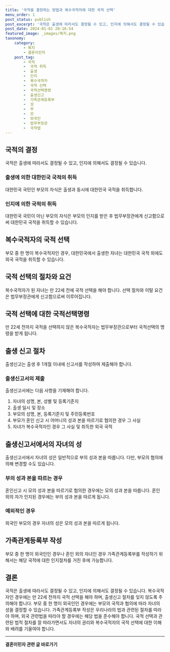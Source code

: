 ```yaml
---
title: '국적을 결정하는 방법과 복수국적자에 대한 국적 선택'
menu_order: 1
post_status: publish
post_excerpt: '국적은 출생에 따라서도 결정될 수 있고, 인지에 의해서도 결정될 수 있습니다.'
post_date: 2024-01-01 20:16:54
featured_image: _images/복지.png
taxonomy:
    category:
        - 복지
        - 결혼이민자
    post_tag:
        - 국적
        -  국적 취득
        -  출생
        -  인지
        -  복수국적자
        -  국적 선택
        -  국적선택명령
        -  출생신고
        -  가족관계등록부
        -  성
        -  부
        -  모
        -  외국인
        -  법무부장관
        -  국적법
---
```



## 국적의 결정

국적은 출생에 따라서도 결정될 수 있고, 인지에 의해서도 결정될 수 있습니다.

### 출생에 의한 대한민국 국적의 취득

대한민국 국민인 부모의 자식은 출생과 동시에 대한민국 국적을 취득합니다.

### 인지에 의한 국적의 취득

대한민국 국민이 아닌 부모의 자식은 부모의 인지를 받은 후 법무부장관에게 신고함으로써 대한민국 국적을 취득할 수 있습니다.

## 복수국적자의 국적 선택

부모 중 한 명이 복수국적자인 경우, 대한민국에서 출생한 자녀는 대한민국 국적 외에도 외국 국적을 취득할 수 있습니다.

## 국적 선택의 절차와 요건

복수국적자가 된 자녀는 만 22세 전에 국적 선택을 해야 합니다. 선택 절차와 이탈 요건은 법무부장관에게 신고함으로써 이루어집니다.

## 국적 선택에 대한 국적선택명령

만 22세 전까지 국적을 선택하지 않은 복수국적자는 법무부장관으로부터 국적선택의 명령을 받게 됩니다.

## 출생 신고 절차

출생신고는 출생 후 1개월 이내에 신고서를 작성하여 제출해야 합니다.

### 출생신고서의 제출

출생신고서에는 다음 사항을 기재해야 합니다.
1. 자녀의 성명, 본, 성별 및 등록기준지
2. 출생 일시 및 장소
3. 부모의 성명, 본, 등록기준지 및 주민등록번호
4. 부모가 혼인 신고 시 어머니의 성과 본을 따르기로 협의한 경우 그 사실
5. 자녀가 복수국적자인 경우 그 사실 및 취득한 외국 국적

## 출생신고서에서의 자녀의 성

출생신고서에서 자녀의 성은 일반적으로 부의 성과 본을 따릅니다. 다만, 부모의 협의에 의해 변경할 수도 있습니다.

### 부의 성과 본을 따르는 경우

혼인신고 시 모의 성과 본을 따르기로 협의한 경우에는 모의 성과 본을 따릅니다. 혼인 외의 자가 인지된 경우에는 부의 성과 본을 따르게 됩니다.

### 예외적인 경우

외국인 부모의 경우 자녀의 성은 모의 성과 본을 따르게 됩니다.

## 가족관계등록부 작성

부모 중 한 명이 외국인인 경우나 혼인 외의 자녀인 경우 가족관계등록부를 작성하기 위해서는 해당 국적에 대한 인지절차를 거친 후에 가능합니다.

## 결론

국적은 출생에 따라서도 결정될 수 있고, 인지에 의해서도 결정될 수 있습니다. 복수국적자인 경우에는 만 22세 전까지 국적 선택을 해야 하며, 출생신고 절차를 잊지 않도록 주의해야 합니다. 부모 중 한 명이 외국인인 경우에는 부모의 국적과 협의에 따라 자녀의 성을 결정할 수 있습니다. 가족관계등록부 작성은 우리나라의 법과 관련된 절차를 따라야 하며, 외국 관련법을 따라야 할 경우에는 해당 법을 준수해야 합니다. 국적 선택과 관련된 법적 절차를 잘 따라가면서도 자녀의 권리와 복수국적자의 국적 선택에 대한 이해와 배려를 기울여야 합니다.
<!-- wp:separator -->
<hr class="wp-block-separator has-alpha-channel-opacity"/>
<!-- /wp:separator -->

<!-- wp:group {"backgroundColor":"base","layout":{"type":"constrained"}} -->
<div class="wp-block-group has-base-background-color has-background"><!-- wp:paragraph {"align":"center","fontSize":"medium"} -->
<p class="has-text-align-center has-large-font-size"><strong>결혼이민자 관련 글 바로가기</strong></p>
<!-- /wp:paragraph -->


<!-- wp:latest-posts
{"categories":[{"id":14581,"count":19,"description":"","link":"https://uknowlaw.com/category/%ea%b2%b0%ed%98%bc%ec%9d%b4%eb%af%bc%ec%9e%90/","name":"결혼이민자","slug":"결혼이민자","taxonomy":"category","parent":0,"meta":[],"_links":{"self":[{"href":"https://uknowlaw.com/wp-json/wp/v2/categories/14581"}],"collection":[{"href":"https://uknowlaw.com/wp-json/wp/v2/categories"}],"about":[{"href":"https://uknowlaw.com/wp-json/wp/v2/taxonomies/category"}],"wp:post_type":[{"href":"https://uknowlaw.com/wp-json/wp/v2/posts?categories=14581"}],"curies":[{"name":"wp","href":"https://api.w.org/{rel}","templated":true}]}}],"postsToShow":100,"excerptLength":28,"postLayout":"grid","columns":2,"featuredImageAlign":"left","featuredImageSizeSlug":"large","fontSize":"small"} /--></div>
<!-- /wp:group -->